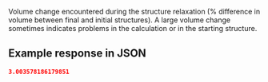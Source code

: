 Volume change encountered during the structure relaxation (% difference in volume between final and initial structures). A large volume change sometimes indicates problems in the calculation or in the starting structure.















































## Example response in JSON

```json
3.003578186179851
```

